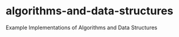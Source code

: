 algorithms-and-data-structures
==============================

Example Implementations of Algorithms and Data Structures
